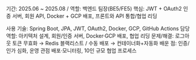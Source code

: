 기간: 2025.06 ~ 2025.08 / 역할: 백엔드 팀장(BE5/FE5)
핵심: JWT + OAuth2 인증 서버, 회원 API, Docker + GCP 배포, 프론트와 API 통합/협업 리딩

사용 기술: Spring Boot, JPA, JWT, OAuth2, Docker, GCP, GitHub Actions
담당 역할: 아키텍처 설계, 회원/인증 서버, Docker·GCP 배포, 협업 리딩
문제/해결: 로그아웃 토큰 무효화 → Redis 블랙리스트 / 수동 배포 → 컨테이너화+자동화
배운 점: 인증/인가 심화, 운영 관점 배포·모니터링, 10인 규모 협업 프로세스
